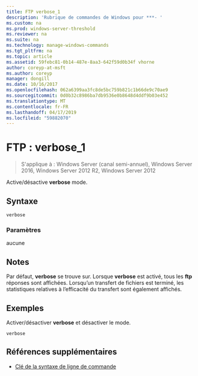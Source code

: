 ```yaml
---
title: FTP verbose_1
description: 'Rubrique de commandes de Windows pour ***- '
ms.custom: na
ms.prod: windows-server-threshold
ms.reviewer: na
ms.suite: na
ms.technology: manage-windows-commands
ms.tgt_pltfrm: na
ms.topic: article
ms.assetid: 59febc81-0b14-487e-8aa3-642f59d0b34f vhorne
author: coreyp-at-msft
ms.author: coreyp
manager: dongill
ms.date: 10/16/2017
ms.openlocfilehash: 062a6399aa3fc8de5bc759b821c1b66de9c70ae9
ms.sourcegitcommit: 0d0b32c8986ba7db9536e0b8648d4ddf9b03e452
ms.translationtype: MT
ms.contentlocale: fr-FR
ms.lasthandoff: 04/17/2019
ms.locfileid: "59882070"
---
```

# <a name="ftp-verbose1"></a>FTP : verbose_1

>S'applique à : Windows Server (canal semi-annuel), Windows Server 2016, Windows Server 2012 R2, Windows Server 2012

Active/désactive **verbose** mode.   
## <a name="syntax"></a>Syntaxe  
```  
verbose  
```  
### <a name="parameters"></a>Paramètres  
aucune  
## <a name="remarks"></a>Notes  
Par défaut, **verbose** se trouve sur.  Lorsque **verbose** est activé, tous les **ftp** réponses sont affichées.  Lorsqu’un transfert de fichiers est terminé, les statistiques relatives à l’efficacité du transfert sont également affichés.  
## <a name="BKMK_Examples"></a>Exemples  
Activer/désactiver **verbose** et désactiver le mode.  
```  
verbose  
```  
## <a name="additional-references"></a>Références supplémentaires  
-   [Clé de la syntaxe de ligne de commande](command-line-syntax-key.md)  
